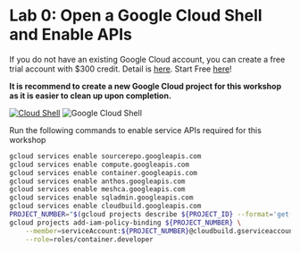 # Lab 0: Open a Google Cloud Shell and Enable APIs

If you do not have an existing Google Cloud account, you can create a free trial account with $300 credit. Detail is [here]( https://cloud.google.com/free/docs/free-cloud-features#free-trial). Start Free [here](https://console.cloud.google.com/freetrial?facet_utm_source=google&facet_utm_campaign=%28not%2520set%29&facet_utm_medium=%28not%2520set%29&facet_url=https%3A%2F%2Fcloud.google.com%2Ffree&facet_id_list=%5B39300012%2C+39300021%2C+39300118%2C+39300195%2C+39300241%2C+39300318%2C+39300320%2C+39300327%2C+39300346%2C+39300354%2C+39300364%2C+39300374%2C+39300409%2C+39300422%2C+39300437%2C+39300471%2C+39300488%5D&_ga=2.122473995.1400602851.1690300077-1885747788.1690300077&_gac=1.213659168.1690300094.EAIaIQobChMIpqGTu5qqgAMVQiytBh1qLQFoEAAYASAAEgJHJfD_BwE)!
   
**It is recommend to create a new Google Cloud project for this workshop as it is easier to clean up upon completion.** 
      
[![Cloud Shell](./img/GCP_Cloud_Shell.png)](https://shell.cloud.google.com/)
![Google Cloud Shell](./img/GCP_Cloud_Shell_Screen.png)
      
Run the following commands to enable service APIs required for this workshop
```bash
gcloud services enable sourcerepo.googleapis.com
gcloud services enable compute.googleapis.com
gcloud services enable container.googleapis.com
gcloud services enable anthos.googleapis.com
gcloud services enable meshca.googleapis.com
gcloud services enable sqladmin.googleapis.com
gcloud services enable cloudbuild.googleapis.com
PROJECT_NUMBER="$(gcloud projects describe ${PROJECT_ID} --format='get(projectNumber)')"
gcloud projects add-iam-policy-binding ${PROJECT_NUMBER} \
    --member=serviceAccount:${PROJECT_NUMBER}@cloudbuild.gserviceaccount.com \
    --role=roles/container.developer
```
